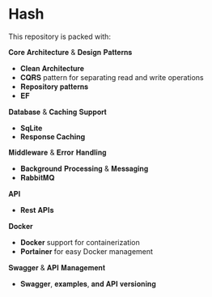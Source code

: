 # Hash

This repository is packed with:

𝐂𝐨𝐫𝐞 𝐀𝐫𝐜𝐡𝐢𝐭𝐞𝐜𝐭𝐮𝐫𝐞 & 𝐃𝐞𝐬𝐢𝐠𝐧 𝐏𝐚𝐭𝐭𝐞𝐫𝐧𝐬

- 𝐂𝐥𝐞𝐚𝐧 𝐀𝐫𝐜𝐡𝐢𝐭𝐞𝐜𝐭𝐮𝐫𝐞
- 𝐂𝐐𝐑𝐒 pattern for separating read and write operations
- 𝐑𝐞𝐩𝐨𝐬𝐢𝐭𝐨𝐫𝐲 𝐩𝐚𝐭𝐭𝐞𝐫𝐧𝐬
- 𝐄𝐅

𝐃𝐚𝐭𝐚𝐛𝐚𝐬𝐞 & 𝐂𝐚𝐜𝐡𝐢𝐧𝐠 𝐒𝐮𝐩𝐩𝐨𝐫𝐭

- **SqLite**
- **Response Caching** 

𝐌𝐢𝐝𝐝𝐥𝐞𝐰𝐚𝐫𝐞 & 𝐄𝐫𝐫𝐨𝐫 𝐇𝐚𝐧𝐝𝐥𝐢𝐧𝐠

- 𝐁𝐚𝐜𝐤𝐠𝐫𝐨𝐮𝐧𝐝 𝐏𝐫𝐨𝐜𝐞𝐬𝐬𝐢𝐧𝐠 & 𝐌𝐞𝐬𝐬𝐚𝐠𝐢𝐧𝐠
- 𝐑𝐚𝐛𝐛𝐢𝐭𝐌𝐐


𝐀𝐏𝐈 

- **Rest** 𝐀𝐏𝐈𝐬 

𝐃𝐨𝐜𝐤𝐞𝐫 

- 𝐃𝐨𝐜𝐤𝐞𝐫 support for containerization
- 𝐏𝐨𝐫𝐭𝐚𝐢𝐧𝐞𝐫 for easy Docker management

𝐒𝐰𝐚𝐠𝐠𝐞𝐫 & 𝐀𝐏𝐈 𝐌𝐚𝐧𝐚𝐠𝐞𝐦𝐞𝐧𝐭

- 𝐒𝐰𝐚𝐠𝐠𝐞𝐫, 𝐞𝐱𝐚𝐦𝐩𝐥𝐞𝐬, 𝐚𝐧𝐝 𝐀𝐏𝐈 𝐯𝐞𝐫𝐬𝐢𝐨𝐧𝐢𝐧𝐠

